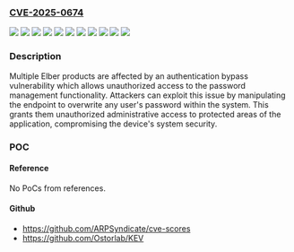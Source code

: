 ### [CVE-2025-0674](https://cve.mitre.org/cgi-bin/cvename.cgi?name=CVE-2025-0674)
![](https://img.shields.io/static/v1?label=Product&message=Cleber%2F3%20Broadcast%20Multi-Purpose%20Platform&color=blue)
![](https://img.shields.io/static/v1?label=Product&message=ESE%20DVB-S%2FS2%20Satellite%20Receiver&color=blue)
![](https://img.shields.io/static/v1?label=Product&message=Reble610%20M%2FODU%20XPIC%20IP-ASI-SDH&color=blue)
![](https://img.shields.io/static/v1?label=Product&message=Signum%20DVB-S%2FS2%20IRD&color=blue)
![](https://img.shields.io/static/v1?label=Product&message=Wayber%20Analog%2FDigital%20Audio%20STL&color=blue)
![](https://img.shields.io/static/v1?label=Version&message=%3D%200.01%20&color=brighgreen)
![](https://img.shields.io/static/v1?label=Version&message=%3D%201.0%20&color=brighgreen)
![](https://img.shields.io/static/v1?label=Version&message=%3D%204%20&color=brighgreen)
![](https://img.shields.io/static/v1?label=Version&message=0%3C%3D%201.5.179%20&color=brighgreen)
![](https://img.shields.io/static/v1?label=Version&message=0%3C%3D%201.999%20&color=brighgreen)
![](https://img.shields.io/static/v1?label=Vulnerability&message=CWE-288&color=brighgreen)

### Description

Multiple Elber products are affected by an authentication bypass vulnerability which allows unauthorized access to the password management functionality. Attackers can exploit this issue by manipulating the endpoint to overwrite any user's password within the system. This grants them unauthorized administrative access to protected areas of the application, compromising the device's system security.

### POC

#### Reference
No PoCs from references.

#### Github
- https://github.com/ARPSyndicate/cve-scores
- https://github.com/Ostorlab/KEV


